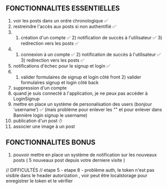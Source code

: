 
## FONCTIONNALITES ESSENTIELLES

1. voir les posts dans un ordre chronologique ✅
2. restreindre l'accès aux posts si non authentifié ✅
3. 1) création d'un compte ✅ 2) notification de succès à l'utilisateur ✅ 3) redirection vers les posts ✅
4. 1) connexion à un compte ✅ 2) notification de succès à l'utilisateur ✅ 3) redirection vers les posts ✅
5. notifications d'échec pour le signup et login  ✅
6. 1) valider formulaires de signup et login côté front 2) valider formulaires signup et login côté back
7. suppression d'un compte
8. quand je suis connecté à l'application, je ne peux pas accéder à LoginSignup 
9. mettre en place un système de personalisation des users (bonjour 'username') ✅ (mais problème pour enlever les "" et pour enlever dans Bannière login signup le username)
10. publication d'un post ⏱
11. associer une image à un post

## FONCTIONNALITES BONUS

1. pouvoir mettre en place un système de notification sur les nouveaux posts ( 5 nouveaux post depuis votre derniere visite )

//  DIFFICULTÉS  //
 etape 5  - 
 etape 8 - problème auth, le token n'est pas visible dans le header autorization , voir peut être localstorage pour enregistrer le token et le vérifier
